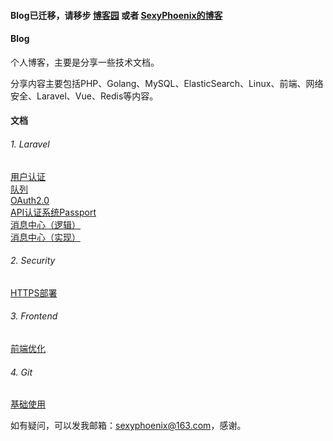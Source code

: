 #### Blog已迁移，请移步 [博客园](https://www.cnblogs.com/SexyPhoenix/)  或者 [SexyPhoenix的博客](https://sexyphoenix.github.io/) 

#### Blog
个人博客，主要是分享一些技术文档。

分享内容主要包括PHP、Golang、MySQL、ElasticSearch、Linux、前端、网络安全、Laravel、Vue、Redis等内容。

#### 文档
###### 1. Laravel
[用户认证](https://github.com/SexyPhoenix/Blog/blob/master/Laravel/用户认证.md)  
[队列](https://github.com/SexyPhoenix/Blog/blob/master/Laravel/队列.md)  
[OAuth2.0](https://github.com/SexyPhoenix/Blog/blob/master/Laravel/OAuth2.0.md)  
[API认证系统Passport](https://github.com/SexyPhoenix/Blog/blob/master/Laravel/API认证系统Passport.md)  
[消息中心（逻辑）](https://github.com/SexyPhoenix/Blog/blob/master/Laravel/消息中心（逻辑）.md)  
[消息中心（实现）](https://github.com/SexyPhoenix/Blog/blob/master/Laravel/消息中心（实现）.md)  

###### 2. Security
[HTTPS部署](https://github.com/SexyPhoenix/Blog/blob/master/Security/HTTPS部署.md)  

###### 3. Frontend
[前端优化](https://github.com/SexyPhoenix/Blog/blob/master/Frontend/前端优化.md)  

###### 4. Git
[基础使用](https://github.com/SexyPhoenix/Blog/blob/master/Git/基础使用.md)  


如有疑问，可以发我邮箱：sexyphoenix@163.com，感谢。
